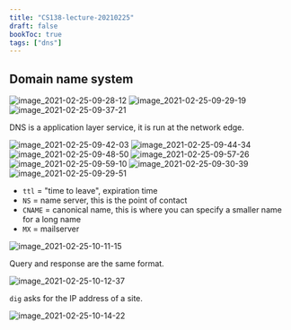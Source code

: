 ```yaml
---
title: "CS138-lecture-20210225"
draft: false
bookToc: true
tags: ["dns"]
---
```


## Domain name system

![image_2021-02-25-09-28-12](/notes/image_2021-02-25-09-28-12.png)
![image_2021-02-25-09-29-19](/notes/image_2021-02-25-09-29-19.png)
![image_2021-02-25-09-37-21](/notes/image_2021-02-25-09-37-21.png)

DNS is a application layer service, it is run at the network edge.

![image_2021-02-25-09-42-03](/notes/image_2021-02-25-09-42-03.png)
![image_2021-02-25-09-44-34](/notes/image_2021-02-25-09-44-34.png)
![image_2021-02-25-09-48-50](/notes/image_2021-02-25-09-48-50.png)
![image_2021-02-25-09-57-26](/notes/image_2021-02-25-09-57-26.png)
![image_2021-02-25-09-59-10](/notes/image_2021-02-25-09-59-10.png)
![image_2021-02-25-09-30-39](/notes/image_2021-02-25-09-30-39.png)
![image_2021-02-25-09-29-51](/notes/image_2021-02-25-09-29-51.png)

- `ttl` = "time to leave", expiration time
- `NS` = name server, this is the point of contact
- `CNAME` = canonical name, this is where you can specify a smaller name for a long name
- `MX` = mailserver

![image_2021-02-25-10-11-15](/notes/image_2021-02-25-10-11-15.png)

Query and response are the same format.

![image_2021-02-25-10-12-37](/notes/image_2021-02-25-10-12-37.png)

`dig` asks for the IP address of a site.

![image_2021-02-25-10-14-22](/notes/image_2021-02-25-10-14-22.png)

